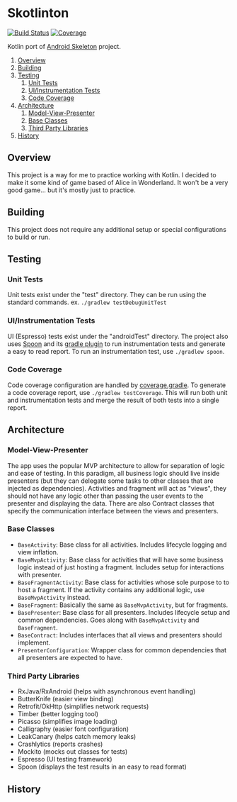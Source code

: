 # Skotlinton

[![Build Status](https://ci.intrepid.io/buildStatus/icon?job=Android/android-projects/skotlinton-android)](https://ci.intrepid.io/job/Android/job/android-projects/job/skotlinton-android/)
[![Coverage](http://ci.intrepid.io:9913/jenkins/cobertura/Android/job/android-projects/job/skotlinton-android/)](https://ci.intrepid.io/job/Android/job/android-projects/job/skotlinton-android/cobertura/)

Kotlin port of [Android Skeleton](https://github.com/IntrepidPursuits/skeleton-android) project.

1. [Overview](#overview)
1. [Building](#building)
1. [Testing](#testing)
    1. [Unit Tests](#unit-tests)
    1. [UI/Instrumentation Tests](#uiinstrumentation-tests)
    1. [Code Coverage](#code-coverage)
1. [Architecture](#architecture)
    1. [Model-View-Presenter](#model-view-presenter)
    1. [Base Classes](#base-classes)
    1. [Third Party Libraries](#third-party-libraries)
1. [History](#history)

## Overview

This project is a way for me to practice working with Kotlin. I decided to make it some kind of game based of Alice in Wonderland.
It won't be a very good game... but it's mostly just to practice.

## Building
This project does not require any additional setup or special configurations to build or run.

## Testing
### Unit Tests
Unit tests exist under the "test" directory. They can be run using the standard commands. ex. `./gradlew testDebugUnitTest`

### UI/Instrumentation Tests
UI (Espresso) tests exist under the "androidTest" directory. The project also uses [Spoon](https://github.com/square/spoon) and its [gradle plugin](https://github.com/stanfy/spoon-gradle-plugin) to run instrumentation tests and generate a easy to read report. To run an instrumentation test, use `./gradlew spoon`.

### Code Coverage
Code coverage configuration are handled by [coverage.gradle](app/coverage.gradle). To generate a code coverage report, use `./gradlew testCoverage`. This will run both unit and instrumentation tests and merge the result of both tests into a single report.

## Architecture
### Model-View-Presenter
The app uses the popular MVP architecture to allow for separation of logic and ease of testing. In this paradigm, all business logic should live inside presenters (but they can delegate some tasks to other classes that are injected as dependencies). Activities and fragment will act as "views", they should not have any logic other than passing the user events to the presenter and displaying the data. There are also Contract classes that specify the communication interface between the views and presenters.

### Base Classes
- `BaseActivity`: Base class for all activities. Includes lifecycle logging and view inflation.
- `BaseMvpActivity`: Base class for activities that will have some business logic instead of just hosting a fragment. Includes setup for interactions with presenter.
- `BaseFragmentActivity`: Base class for activities whose sole purpose to to host a fragment. If the activity contains any additional logic, use `BaseMvpActivity` instead.
- `BaseFragment`: Basically the same as `BaseMvpActivity`, but for fragments.
- `BasePresenter`: Base class for all presenters. Includes lifecycle setup and common dependencies. Goes along with `BaseMvpActivity` and `BaseFragment`.
- `BaseContract`: Includes interfaces that all views and presenters should implement.
- `PresenterConfiguration`: Wrapper class for common dependencies that all presenters are expected to have.

### Third Party Libraries
- RxJava/RxAndroid (helps with asynchronous event handling)
- ButterKnife (easier view binding)
- Retrofit/OkHttp (simplifies network requests)
- Timber (better logging tool)
- Picasso (simplifies image loading)
- Calligraphy (easier font configuration)
- LeakCanary (helps catch memory leaks)
- Crashlytics (reports crashes)
- Mockito (mocks out classes for tests)
- Espresso (UI testing framework)
- Spoon (displays the test results in an easy to read format)

## History
